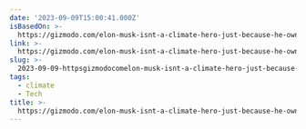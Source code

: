 ```yaml
---
date: '2023-09-09T15:00:41.000Z'
isBasedOn: >-
  https://gizmodo.com/elon-musk-isnt-a-climate-hero-just-because-he-owns-tesl-1848884044
link: >-
  https://gizmodo.com/elon-musk-isnt-a-climate-hero-just-because-he-owns-tesl-1848884044
slug: >-
  2023-09-09-httpsgizmodocomelon-musk-isnt-a-climate-hero-just-because-he-owns-tesl-1848884044
tags:
  - climate
  - Tech
title: >-
  https://gizmodo.com/elon-musk-isnt-a-climate-hero-just-because-he-owns-tesl-1848884044
---
```


